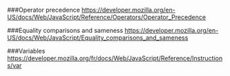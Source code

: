 

###Operator precedence
https://developer.mozilla.org/en-US/docs/Web/JavaScript/Reference/Operators/Operator_Precedence


###Equality comparisons and sameness
https://developer.mozilla.org/en-US/docs/Web/JavaScript/Equality_comparisons_and_sameness


###Variables
https://developer.mozilla.org/fr/docs/Web/JavaScript/Reference/Instructions/var